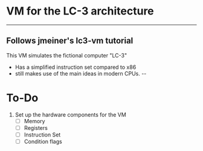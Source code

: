 # VM for the LC-3 architecture
---
## Follows jmeiner's lc3-vm tutorial
This VM simulates the fictional computer "LC-3"
- Has a simplified instruction set compared to x86
- still makes use of the main ideas in modern CPUs.
--
# To-Do
1. Set up the hardware components for the VM
   - [ ] Memory
   - [ ] Registers
   - [ ] Instruction Set
   - [ ] Condition flags
